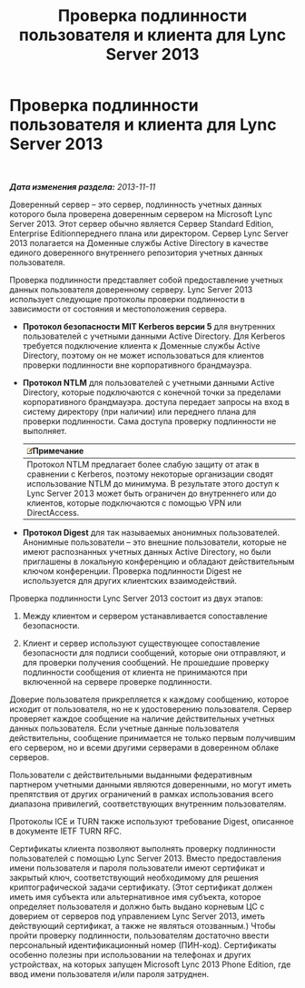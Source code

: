 ﻿---
title: Проверка подлинности пользователя и клиента для Lync Server 2013
TOCTitle: Проверка подлинности пользователя и клиента для Lync Server 2013
ms:assetid: 77f4b62a-f75c-424d-8f02-a6519090015d
ms:mtpsurl: https://technet.microsoft.com/ru-ru/library/Dn481132(v=OCS.15)
ms:contentKeyID: 59679355
ms.date: 05/19/2016
mtps_version: v=OCS.15
ms.translationtype: HT
---

# Проверка подлинности пользователя и клиента для Lync Server 2013

 

_**Дата изменения раздела:** 2013-11-11_

Доверенный сервер – это сервер, подлинность учетных данных которого была проверена доверенным сервером на Microsoft Lync Server 2013. Этот сервер обычно является Сервер Standard Edition, Enterprise Editionпереднего плана или директором. Сервер Lync Server 2013 полагается на Доменные службы Active Directory в качестве единого доверенного внутреннего репозитория учетных данных пользователя.

Проверка подлинности представляет собой предоставление учетных данных пользователя доверенному серверу. Lync Server 2013 использует следующие протоколы проверки подлинности в зависимости от состояния и местоположения сервера.

  - **Протокол безопасности MIT Kerberos версии 5** для внутренних пользователей с учетными данными Active Directory. Для Kerberos требуется подключение клиента к Доменные службы Active Directory, поэтому он не может использоваться для клиентов проверки подлинности вне корпоративного брандмауэра.

  - **Протокол NTLM** для пользователей с учетными данными Active Directory, которые подключаются с конечной точки за пределами корпоративного брандмауэра. доступа передает запросы на вход в систему директору (при наличии) или переднего плана для проверки подлинности. Сама доступа проверку подлинности не выполняет.
    
    <table>
    <thead>
    <tr class="header">
    <th><img src="images/Gg398412.note(OCS.15).gif" title="note" alt="note" />Примечание</th>
    </tr>
    </thead>
    <tbody>
    <tr class="odd">
    <td>Протокол NTLM предлагает более слабую защиту от атак в сравнении с Kerberos, поэтому некоторые организации сводят использование NTLM до минимума. В результате этого доступ к Lync Server 2013 может быть ограничен до внутреннего или до клиентов, которые подключаются с помощью VPN или DirectAccess.</td>
    </tr>
    </tbody>
    </table>


  - **Протокол Digest** для так называемых анонимных пользователей. Анонимные пользователи – это внешние пользователи, которые не имеют распознанных учетных данных Active Directory, но были приглашены в локальную конференцию и обладают действительным ключом конференции. Проверка подлинности Digest не используется для других клиентских взаимодействий.

Проверка подлинности Lync Server 2013 состоит из двух этапов:

1.  Между клиентом и сервером устанавливается сопоставление безопасности.

2.  Клиент и сервер используют существующее сопоставление безопасности для подписи сообщений, которые они отправляют, и для проверки получения сообщений. Не прошедшие проверку подлинности сообщения от клиента не принимаются при включенной на сервере проверке подлинности.

Доверие пользователя прикрепляется к каждому сообщению, которое исходит от пользователя, но не к удостоверению пользователя. Сервер проверяет каждое сообщение на наличие действительных учетных данных пользователя. Если учетные данные пользователя действительны, сообщение принимается не только первым получившим его сервером, но и всеми другими серверами в доверенном облаке серверов.

Пользователи с действительными выданными федеративным партнером учетными данными являются доверенными, но могут иметь препятствия от других ограничений в рамках использования всего диапазона привилегий, соответствующих внутренним пользователям.

Протоколы ICE и TURN также используют требование Digest, описанное в документе IETF TURN RFC.

Сертификаты клиента позволяют выполнять проверку подлинности пользователей с помощью Lync Server 2013. Вместо предоставления имени пользователя и пароля пользователи имеют сертификат и закрытый ключ, соответствующий необходимому для решения криптографической задачи сертификату. (Этот сертификат должен иметь имя субъекта или альтернативное имя субъекта, которое определяет пользователя и должно быть выдано корневым ЦС с доверием от серверов под управлением Lync Server 2013, иметь действующий сертификат, а также не являться отозванным.) Чтобы пройти проверку подлинности, пользователям достаточно ввести персональный идентификационный номер (ПИН-код). Сертификаты особенно полезны при использовании на телефонах и других устройствах, на которых запущен Microsoft Lync 2013 Phone Edition, где ввод имени пользователя и/или пароля затруднен.

